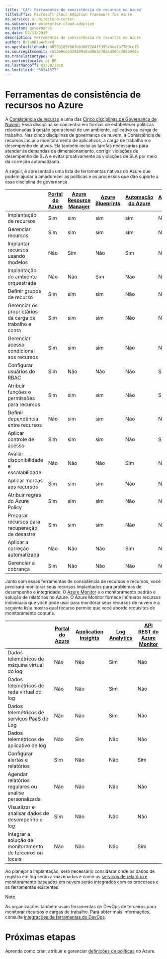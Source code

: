 ```yaml
---
title: 'CAF: Ferramentas de consistência de recursos no Azure'
titleSuffix: Microsoft Cloud Adoption Framework for Azure
ms.service: architecture-center
ms.subservice: enterprise-cloud-adoption
ms.custom: governance
ms.date: 02/11/2019
description: Ferramentas de consistência de recursos no Azure
author: BrianBlanchard
ms.openlocfilehash: 68503289f60fbb3682264ff39546ca7b7700cef5
ms.sourcegitcommit: c053e6edb429299a0ad9b327888d596c48859d4a
ms.translationtype: HT
ms.contentlocale: pt-BR
ms.lasthandoff: 03/20/2019
ms.locfileid: "58241577"
---
```

# <a name="resource-consistency-tools-in-azure"></a>Ferramentas de consistência de recursos no Azure

A [Consistência de recurso](overview.md) é uma das [Cinco disciplinas de Governança de Nuvem](../governance-disciplines.md). Essa disciplina se concentra em formas de estabelecer políticas relacionadas à gestão operacional de um ambiente, aplicativo ou carga de trabalho. Nas cinco disciplinas de governança de nuvem, a Consistência de recursos inclui o monitoramento de aplicativos, a carga de trabalho e o desempenho de ativos. Ela também inclui as tarefas necessárias para atender às demandas de dimensionamento, corrigir violações de desempenho de SLA e evitar proativamente as violações de SLA por meio da correção automatizada.

A seguir, é apresentada uma lista de ferramentas nativas do Azure que podem ajudar a amadurecer as políticas e os processos que dão suporte a essa disciplina de governança.

|    | [Portal do Azure](https://azure.microsoft.com/features/azure-portal/)  | [Azure Resource Manager](/azure/azure-resource-manager/resource-group-overview)  | [Azure Blueprints](/azure/governance/blueprints/overview) | [Automação do Azure](/azure/automation/automation-intro) | [Azure AD](/azure/active-directory/fundamentals/active-directory-whatis) |
|---------|---------|---------|---------|---------|---------|
| Implantação de recursos                             | Sim | sim | sim | sim | Não   |
| Gerenciar recursos                             | Sim | sim | sim | sim | Não   |
| Implantar recursos usando modelos             | Não   | Sim | Não   | Sim | Não   |
| Implantação do ambiente orquestrada          | Não   | Não   | Sim | Não  | Não   |
| Definir grupos de recurso                       | Sim | sim | sim | Não  | Não   |
| Gerenciar os proprietários da carga de trabalho e conta           | Sim | sim | sim | Não  | Não   |
| Gerenciar acesso condicional aos recursos       | Sim | sim | sim | Não  | Não   |
| Configurar usuários do RBAC                         | Sim | Não  | Não  | Não   | Sim |
| Atribuir funções e permissões para recursos | Sim | sim | sim | Não   | Sim |
| Definir dependência entre recursos        | Não   | sim | sim | Não  | Não   |
| Aplicar controle de acesso                         | Sim | sim | sim | Não   | Sim |
| Avaliar disponibilidade e escalabilidade          | Não   | Não  | Não   | Sim | Não   |
| Aplicar marcas aos recursos                      | Sim | sim | sim | Não  | Não   |
| Atribuir regras do Azure Policy                    | Sim | sim | sim | Não  | Não   |
| Preparar recursos para recuperação de desastre         | Sim | sim | sim | Não  | Não   |
| Aplicar a correção automatizada                  | Não   | Não  | Não   | Sim | Não   |
| Gerenciar a cobrança                               | Sim | Não  | Não  | Não  | Não   |

Junto com essas ferramentas de consistência de recursos e recursos, você precisará monitorar seus recursos implantados para problemas de desempenho e integridade. O [Azure Monitor](/azure/azure-monitor/overview) é o monitoramento padrão e solução de relatórios no Azure. O Azure Monitor fornece inúmeros recursos individuais que você pode usar para monitorar seus recursos de nuvem e a seguinte lista mostra qual recurso permite que você aborde requisitos de monitoramento comuns.

|                                                    | [Portal do Azure](https://azure.microsoft.com/features/azure-portal/) | [Application Insights](/azure/application-insights/app-insights-overview) | [Log Analytics](/azure/azure-monitor/log-query/log-query-overview) | [API REST do Azure Monitor](/rest/api/monitor/) |
|----------------------------------------------------|--------------|----------------------|---------------|------------------------|
| Dados telemétricos de máquina virtual do log                 | Não            | Não                    | Sim           | Não                      |
| Dados telemétricos de rede virtual do log              | Não            | Não                    | Sim           | Não                      |
| Dados telemétricos de serviços PaaS de Log                   | Não            | Não                    | Sim           | Não                      |
| Dados telemétricos de aplicativo de log                     | Não            | Sim                  | Não            | Não                      |
| Configurar alertas e relatórios                       | Sim          | Não                   | Não             | Sim                    |
| Agendar relatórios regulares ou análise personalizada        | Não            | Não                   | Não            | Não                      |
| Visualizar e analisar dados de desempenho e log     | Sim          | Não                   | Não            | Não                      |
| Integrar a solução de monitoramento de terceiros ou locais     | Não            | Não                   | Não             | Sim                    |

Ao planejar a implantação, será necessário considerar onde os dados de registro em log serão armazenados e como os [serviços de relatório e monitoramento baseados em nuvem serão integrados](../../decision-guides/log-and-report/overview.md) com os processos e as ferramentas existentes.

> [!NOTE]
> As organizações também usam ferramentas de DevOps de terceiros para monitorar recursos e cargas de trabalho. Para obter mais informações, consulte [integrações de ferramentas do DevOps](https://azure.microsoft.com/products/devops-tool-integrations/).

# <a name="next-steps"></a>Próximas etapas

Aprenda como criar, atribuir e gerenciar [definições de políticas](/azure/governance/policy/) no Azure.
